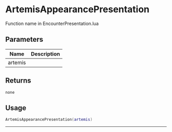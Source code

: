 # ArtemisAppearancePresentation

Function name in EncounterPresentation.lua

## Parameters

| Name    | Description |
| ------- | ----------- |
| artemis |             |

## Returns

`none`

## Usage

```lua
ArtemisAppearancePresentation(artemis)
```

---
